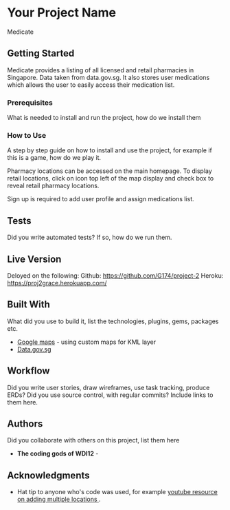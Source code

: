 # Your Project Name

Medicate

## Getting Started

Medicate provides a listing of all licensed and retail pharmacies in Singapore. Data taken from data.gov.sg. It also stores user medications which allows the user to easily access their medication list.


### Prerequisites

What is needed to install and run the project, how do we install them


### How to Use

A step by step guide on how to install and use the project, for example if this is a game, how do we play it.


Pharmacy locations can be accessed on the main homepage. To display retail locations, click on icon top left of the map display and check box to reveal retail pharmacy locations.

Sign up is required to add user profile and assign medications list.


## Tests

Did you write automated tests? If so, how do we run them.


## Live Version

Deloyed on the following:
Github: https://github.com/G174/project-2
Heroku: https://proj2grace.herokuapp.com/

## Built With

What did you use to build it, list the technologies, plugins, gems, packages etc.

* [Google maps](https://www.google.com.sg/maps/@1.3462799,103.7592919,11z/data=!4m2!6m1!1s1-WIuuq1TjhOCQnTIWv_hRsvzCeg?hl=en) - using custom maps for KML layer
* [Data.gov.sg](https://data.gov.sg/dataset/listing-of-licensed-pharmacies?view_id=1a13c7da-a4a8-4808-b34b-eca95eef94a4&resource_id=16db7800-d81e-4d0d-9d59-936f2c10d668)

## Workflow

Did you write user stories, draw wireframes, use task tracking, produce ERDs? Did you use source control, with regular commits? Include links to them here.

## Authors

Did you collaborate with others on this project, list them here

* **The coding gods of WDI12** -  

## Acknowledgments

* Hat tip to anyone who's code was used, for example [youtube resource on adding multiple locations ](https://www.youtube.com/watch?v=gYa8PtGi4GY).
